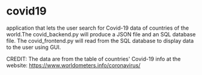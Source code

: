 # covid19
application that lets the user search for Covid-19 data of countries of the world.The covid_backend.py will produce a JSON file and an SQL database file. The covid_frontend.py will read from the SQL database to display data to the user using GUI.

CREDIT:
The data are from the table of countries' Covid-19 info at the website:  https://www.worldometers.info/coronavirus/
